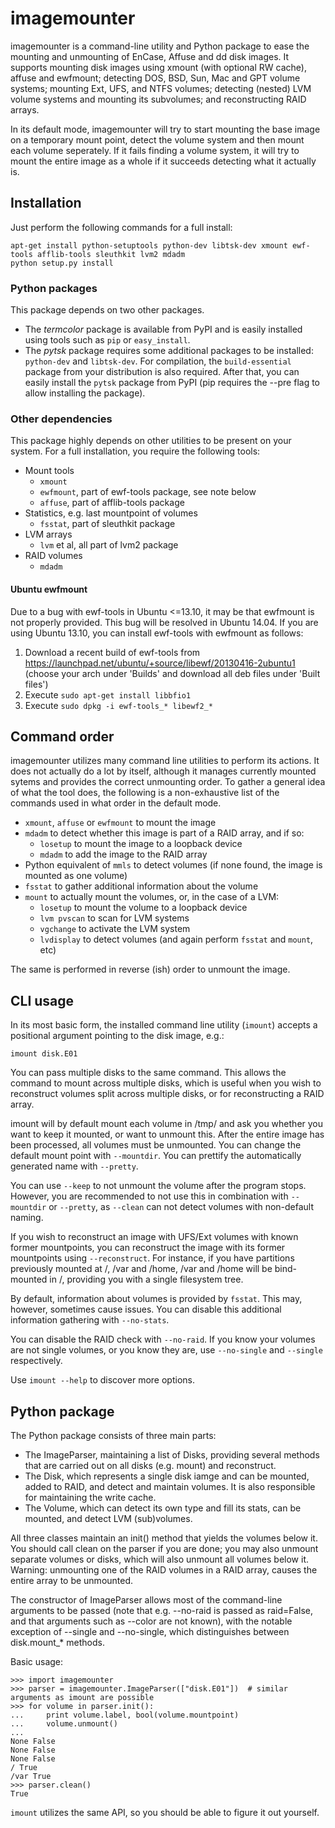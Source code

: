 imagemounter
============

imagemounter is a command-line utility and Python package to ease the mounting and unmounting of EnCase, Affuse and dd
disk images. It supports mounting disk images using xmount (with optional RW cache), affuse and ewfmount;
detecting DOS, BSD, Sun, Mac and GPT volume systems; mounting Ext, UFS, and NTFS volumes; detecting (nested) LVM
volume systems and mounting its subvolumes; and reconstructing RAID arrays.

In its default mode, imagemounter will try to start mounting the base image on a temporary mount point,
detect the volume system and then mount each volume seperately. If it fails finding a volume system,
it will try to mount the entire image as a whole if it succeeds detecting what it actually is.

Installation
------------
Just perform the following commands for a full install:

    apt-get install python-setuptools python-dev libtsk-dev xmount ewf-tools afflib-tools sleuthkit lvm2 mdadm
    python setup.py install

### Python packages
This package depends on two other packages. 

- The _termcolor_ package is available from PyPI and is easily installed using tools such as `pip` or `easy_install`. 
- The _pytsk_ package requires some additional packages to be installed: `python-dev` and `libtsk-dev`. For compilation, the `build-essential` package from your distribution is also required. After that, you can easily install the `pytsk` package from PyPI (pip requires the --pre flag to allow installing the package).

### Other dependencies
This package highly depends on other utilities to be present on your system. For a full installation, you require the following tools:

- Mount tools
  - `xmount`
  - `ewfmount`, part of ewf-tools package, see note below
  - `affuse`, part of afflib-tools package
- Statistics, e.g. last mountpoint of volumes
  - `fsstat`, part of sleuthkit package
- LVM arrays
  - `lvm` et al, all part of lvm2 package
- RAID volumes
  - `mdadm`

#### Ubuntu ewfmount
Due to a bug with ewf-tools in Ubuntu <=13.10, it may be that ewfmount is not properly provided. This bug will be resolved in Ubuntu 14.04. If you are using Ubuntu 13.10, you can install ewf-tools with ewfmount as follows:

1. Download a recent build of ewf-tools from https://launchpad.net/ubuntu/+source/libewf/20130416-2ubuntu1 (choose your arch under 'Builds' and download all deb files under 'Built files')
2. Execute `sudo apt-get install libbfio1`
3. Execute `sudo dpkg -i ewf-tools_* libewf2_*`


Command order
-------------
imagemounter utilizes many command line utilities to perform its actions. It does not actually do a lot by itself,
although it manages currently mounted sytems and provides the correct unmounting order. To gather a general idea of
what the tool does, the following is a non-exhaustive list of the commands used in what order in the default mode.

- `xmount`, `affuse` or `ewfmount` to mount the image
- `mdadm` to detect whether this image is part of a RAID array, and if so:
  - `losetup` to mount the image to a loopback device
  - `mdadm` to add the image to the RAID array
- Python equivalent of `mmls` to detect volumes (if none found, the image is mounted as one volume)
- `fsstat` to gather additional information about the volume
- `mount` to actually mount the volumes, or, in the case of a LVM:
  - `losetup` to mount the volume to a loopback device
  - `lvm pvscan` to scan for LVM systems
  - `vgchange` to activate the LVM system
  - `lvdisplay` to detect volumes (and again perform `fsstat` and `mount`, etc)

The same is performed in reverse (ish) order to unmount the image.

CLI usage
---------
In its most basic form, the installed command line utility (`imount`) accepts a positional argument pointing to
the disk image, e.g.:

    imount disk.E01
    
You can pass multiple disks to the same command. This allows the command to mount across multiple disks,
which is useful when you wish to reconstruct volumes split across multiple disks, or for reconstructing a RAID array.

imount will by default mount each volume in /tmp/ and ask you whether you want to keep it mounted, or want to unmount
this. After the entire image has been processed, all volumes must be unmounted. You can change the default mount point
with `--mountdir`. You can prettify the automatically generated name with `--pretty`.

You can use `--keep` to not unmount the volume after the program stops. However, you are recommended to not use this in
combination with `--mountdir` or `--pretty`, as `--clean` can not detect volumes with non-default naming.

If you wish to reconstruct an image with UFS/Ext volumes with known former mountpoints, you can reconstruct the image
with its former mountpoints using `--reconstruct`. For instance, if you have partitions previously mounted at /, /var
and /home, /var and /home will be bind-mounted in /, providing you with a single filesystem tree.

By default, information about volumes is provided by `fsstat`. This may, however,
sometimes cause issues. You can disable this additional information gathering with `--no-stats`.

You can disable the RAID check with `--no-raid`. If you know your volumes are not single volumes, or you know they are,
use `--no-single` and `--single` respectively.

Use `imount --help` to discover more options.

Python package
--------------
The Python package consists of three main parts:

- The ImageParser, maintaining a list of Disks, providing several methods that are carried out on all disks (e.g.
  mount) and reconstruct.
- The Disk, which represents a single disk iamge and can be mounted, added to RAID,
  and detect and maintain volumes. It is also responsible for maintaining the write cache.
- The Volume, which can detect its own type and fill its stats, can be mounted, and detect LVM (sub)volumes.

All three classes maintain an init() method that yields the volumes below it. You should call clean on the parser if
you are done; you may also unmount separate volumes or disks, which will also unmount all volumes below it. Warning:
unmounting one of the RAID volumes in a RAID array, causes the entire array to be unmounted.

The constructor of ImageParser allows most of the command-line arguments to be passed (note that e.g. --no-raid is
passed as raid=False, and that arguments such as --color are not known), with the notable exception of --single and
--no-single, which distinguishes between disk.mount_* methods.

Basic usage:

    >>> import imagemounter
    >>> parser = imagemounter.ImageParser(["disk.E01"])  # similar arguments as imount are possible
    >>> for volume in parser.init():
    ...     print volume.label, bool(volume.mountpoint)
    ...     volume.unmount()
    ...
    None False
    None False
    None False
    / True
    /var True
    >>> parser.clean()
    True

`imount` utilizes the same API, so you should be able to figure it out yourself.